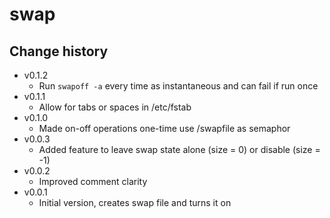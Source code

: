 swap
====

Change history
--------------

* v0.1.2
    * Run `swapoff -a` every time as instantaneous and can fail if run once
* v0.1.1
    * Allow for tabs or spaces in /etc/fstab
* v0.1.0
    * Made on-off operations one-time use /swapfile as semaphor
* v0.0.3
    * Added feature to leave swap state alone (size = 0) or disable (size = -1)
* v0.0.2
    * Improved comment clarity
* v0.0.1
    * Initial version, creates swap file and turns it on